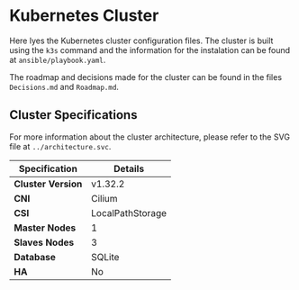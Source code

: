 # Kubernetes Cluster

Here lyes the Kubernetes cluster configuration files. The cluster is built using the `k3s` command and the information for the instalation can be found at `ansible/playbook.yaml`.

The roadmap and decisions made for the cluster can be found in the files `Decisions.md` and `Roadmap.md`.

## Cluster Specifications

For more information about the cluster architecture, please refer to the SVG file at `../architecture.svc`.

| Specification       | Details          |
| ------------------- | ---------------- |
| **Cluster Version** | v1.32.2          |
| **CNI**             | Cilium           |
| **CSI**             | LocalPathStorage |
| **Master Nodes**    | 1                |
| **Slaves Nodes**    | 3                |
| **Database**        | SQLite           |
| **HA**              | No               |
